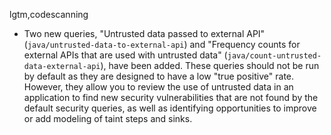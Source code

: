 lgtm,codescanning
* Two new queries, "Untrusted data passed to external API" (`java/untrusted-data-to-external-api`)
  and "Frequency counts for external APIs that are used with untrusted data"
  (`java/count-untrusted-data-external-api`), have been added. These queries
  should not be run by default as they are designed to have a low "true
  positive" rate. However, they allow you to review the use of untrusted data
  in an application to find new security vulnerabilities that are not found by
  the default security queries, as well as identifying opportunities to improve
  or add modeling of taint steps and sinks.
